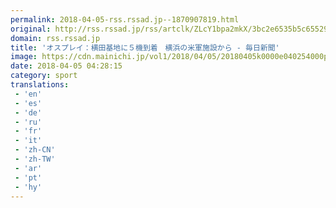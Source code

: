 ```yaml
---
permalink: 2018-04-05-rss.rssad.jp--1870907819.html
original: http://rss.rssad.jp/rss/artclk/ZLcY1bpa2mkX/3bc2e6535b5c65529a2a8005f5cd8055?ul=0t2LjmA1QfyeCqyAErgnnfVHrG0aRz9mrTolpjXXKCUvbHwfKKo72rRLbVkTKimvCRb1i1dGn3Wy1ldzM4o1adiS2j97
domain: rss.rssad.jp
title: 'オスプレイ：横田基地に５機到着　横浜の米軍施設から - 毎日新聞'
image: https://cdn.mainichi.jp/vol1/2018/04/05/20180405k0000e040254000p/9.jpg?1
date: 2018-04-05 04:28:15
category: sport
translations: 
 - 'en'
 - 'es'
 - 'de'
 - 'ru'
 - 'fr'
 - 'it'
 - 'zh-CN'
 - 'zh-TW'
 - 'ar'
 - 'pt'
 - 'hy'
---
```


